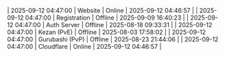 | 2025-09-12 04:47:00 | Website | Online | 2025-09-12 04:46:57 |
| 2025-09-12 04:47:00 | Registration | Offline | 2025-09-09 16:40:23 |
| 2025-09-12 04:47:00 | Auth Server | Offline | 2025-08-18 09:33:31 |
| 2025-09-12 04:47:00 | Kezan (PvE) | Offline | 2025-08-03 17:58:02 |
| 2025-09-12 04:47:00 | Gurubashi (PvP) | Offline | 2025-08-23 21:44:06 |
| 2025-09-12 04:47:00 | Cloudflare | Online | 2025-09-12 04:46:57 |

